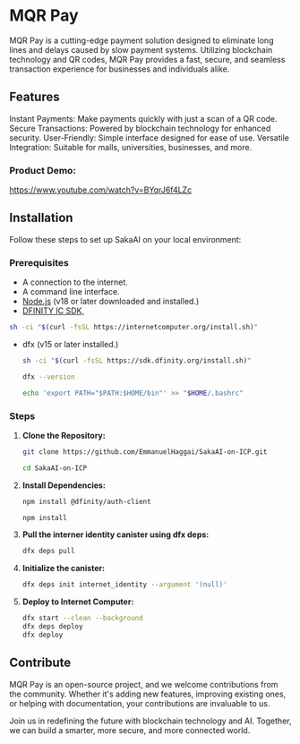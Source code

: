 # MQR Pay

MQR Pay is a cutting-edge payment solution designed to eliminate long lines and delays caused by slow payment systems. Utilizing blockchain technology and QR codes, MQR Pay provides a fast, secure, and seamless transaction experience for businesses and individuals alike.

## Features
Instant Payments: Make payments quickly with just a scan of a QR code.
Secure Transactions: Powered by blockchain technology for enhanced security.
User-Friendly: Simple interface designed for ease of use.
Versatile Integration: Suitable for malls, universities, businesses, and more.

### Product Demo: 
https://www.youtube.com/watch?v=BYqrJ6f4LZc



## Installation
Follow these steps to set up SakaAI on your local environment:

### Prerequisites

- A connection to the internet.
- A command line interface.
- [Node.js](https://nodejs.org/en) (v18 or later downloaded and installed.)
- [DFINITY IC SDK,](https://internetcomputer.org/docs/current/developer-docs/setup/install/)
```bash
sh -ci "$(curl -fsSL https://internetcomputer.org/install.sh)"
```
- dfx (v15 or later installed.)
  ```bash
  sh -ci "$(curl -fsSL https://sdk.dfinity.org/install.sh)"
  
  dfx --version

  echo 'export PATH="$PATH:$HOME/bin"' >> "$HOME/.bashrc"
  ```
   
### Steps

1. **Clone the Repository:**

   ```bash
   git clone https://github.com/EmmanuelHaggai/SakaAI-on-ICP.git
   
   cd SakaAI-on-ICP
   ```
   
2. **Install Dependencies:**

   ```bash
   npm install @dfinity/auth-client
   
   npm install
   ```
3. **Pull the interner identity canister using dfx deps:**
   ```bash
   dfx deps pull
   ```
4. **Initialize the canister:**
   ```bash
   dfx deps init internet_identity --argument '(null)'
   ```
5. **Deploy to Internet Computer:**

   ```bash
   dfx start --clean --background
   dfx deps deploy
   dfx deploy
   ```

## Contribute

MQR Pay is an open-source project, and we welcome contributions from the community. Whether it's adding new features, improving existing ones, or helping with documentation, your contributions are invaluable to us.

Join us in redefining the future with blockchain technology and AI. Together, we can build a smarter, more secure, and more connected world.
